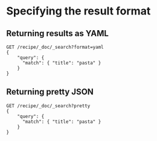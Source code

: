 # Specifying the result format

## Returning results as YAML

```http
GET /recipe/_doc/_search?format=yaml
{
    "query": {
      "match": { "title": "pasta" }
    }
}
```

## Returning pretty JSON

```http
GET /recipe/_doc/_search?pretty
{
    "query": {
      "match": { "title": "pasta" }
    }
}
```